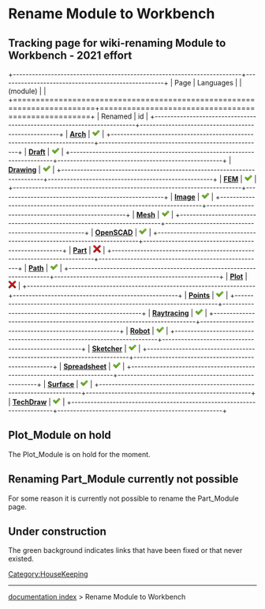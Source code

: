 # Rename Module to Workbench
## Tracking page for wiki-renaming Module to Workbench - 2021 effort 

+------------------------------------------------------------------------+----------------------------------------------------+
| Page                                                                   | Languages                                          |
| (module)                                                               |                                                    |
+========================================================================+====================================================+
| Renamed                                                                | id                                                 |
+------------------------------------------------------------------------+----------------------------------------------------+
| **[Arch](Special:WhatLinksHere/Arch_Module.md)**               | <img alt="" src=images/Edit_OK.svg  style="width:16px;">         |
+------------------------------------------------------------------------+----------------------------------------------------+
| **[Draft](Special:WhatLinksHere/Draft_Module.md)**             | <img alt="" src=images/Edit_OK.svg  style="width:16px;">         |
+------------------------------------------------------------------------+----------------------------------------------------+
| **[Drawing](Special:WhatLinksHere/Drawing_Module.md)**         | <img alt="" src=images/Edit_OK.svg  style="width:16px;">         |
+------------------------------------------------------------------------+----------------------------------------------------+
| **[FEM](Special:WhatLinksHere/FEM_Module.md)**                 | <img alt="" src=images/Edit_OK.svg  style="width:16px;">         |
+------------------------------------------------------------------------+----------------------------------------------------+
| **[Image](Special:WhatLinksHere/Image_Module.md)**             | <img alt="" src=images/Edit_OK.svg  style="width:16px;">         |
+------------------------------------------------------------------------+----------------------------------------------------+
| **[Mesh](Special:WhatLinksHere/Mesh_Module.md)**               | <img alt="" src=images/Edit_OK.svg  style="width:16px;">         |
+------------------------------------------------------------------------+----------------------------------------------------+
| **[OpenSCAD](Special:WhatLinksHere/OpenSCAD_Module.md)**       | <img alt="" src=images/Edit_OK.svg  style="width:16px;">         |
+------------------------------------------------------------------------+----------------------------------------------------+
| **[Part](Special:WhatLinksHere/Part_Module.md)**               | <img alt="" src=images/Edit_Cancel.svg  style="width:16px;"> |
+------------------------------------------------------------------------+----------------------------------------------------+
| **[Path](Special:WhatLinksHere/Path_Module.md)**               | <img alt="" src=images/Edit_OK.svg  style="width:16px;">         |
+------------------------------------------------------------------------+----------------------------------------------------+
| **[Plot](Special:WhatLinksHere/Plot_Module.md)**               | <img alt="" src=images/Edit_Cancel.svg  style="width:16px;"> |
+------------------------------------------------------------------------+----------------------------------------------------+
| **[Points](Special:WhatLinksHere/Points_Module.md)**           | <img alt="" src=images/Edit_OK.svg  style="width:16px;">         |
+------------------------------------------------------------------------+----------------------------------------------------+
| **[Raytracing](Special:WhatLinksHere/Raytracing_Module.md)**   | <img alt="" src=images/Edit_OK.svg  style="width:16px;">         |
+------------------------------------------------------------------------+----------------------------------------------------+
| **[Robot](Special:WhatLinksHere/Robot_Module.md)**             | <img alt="" src=images/Edit_OK.svg  style="width:16px;">         |
+------------------------------------------------------------------------+----------------------------------------------------+
| **[Sketcher](Special:WhatLinksHere/Sketcher_Module.md)**       | <img alt="" src=images/Edit_OK.svg  style="width:16px;">         |
+------------------------------------------------------------------------+----------------------------------------------------+
| **[Spreadsheet](Special:WhatLinksHere/Spreadsheet_Module.md)** | <img alt="" src=images/Edit_OK.svg  style="width:16px;">         |
+------------------------------------------------------------------------+----------------------------------------------------+
| **[Surface](Special:WhatLinksHere/Surface_Module.md)**         | <img alt="" src=images/Edit_OK.svg  style="width:16px;">         |
+------------------------------------------------------------------------+----------------------------------------------------+
| **[TechDraw](Special:WhatLinksHere/TechDraw_Module.md)**       | <img alt="" src=images/Edit_OK.svg  style="width:16px;">         |
+------------------------------------------------------------------------+----------------------------------------------------+

## Plot\_Module on hold 

The Plot\_Module is on hold for the moment.

## Renaming Part\_Module currently not possible 

For some reason it is currently not possible to rename the Part\_Module page.

## Under construction 

The green background indicates links that have been fixed or that never existed.

[Category:HouseKeeping](Category:HouseKeeping.md)

---
[documentation index](../README.md) > Rename Module to Workbench
